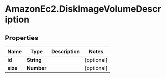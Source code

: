 # AmazonEc2.DiskImageVolumeDescription

## Properties

Name | Type | Description | Notes
------------ | ------------- | ------------- | -------------
**id** | **String** |  | [optional] 
**size** | **Number** |  | [optional] 


